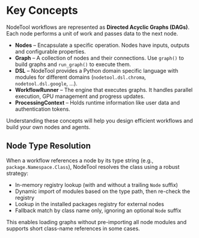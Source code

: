 # Key Concepts

NodeTool workflows are represented as **Directed Acyclic Graphs (DAGs)**. Each node performs a unit of work and passes data to the next node.

- **Nodes** – Encapsulate a specific operation. Nodes have inputs, outputs and configurable properties.
- **Graph** – A collection of nodes and their connections. Use `graph()` to build graphs and `run_graph()` to execute them.
- **DSL** – NodeTool provides a Python domain specific language with modules for different domains (`nodetool.dsl.chroma`, `nodetool.dsl.google`, ...).
- **WorkflowRunner** – The engine that executes graphs. It handles parallel execution, GPU management and progress updates.
- **ProcessingContext** – Holds runtime information like user data and authentication tokens.

Understanding these concepts will help you design efficient workflows and build your own nodes and agents.

## Node Type Resolution

When a workflow references a node by its type string (e.g., `package.Namespace.Class`),
NodeTool resolves the class using a robust strategy:

- In-memory registry lookup (with and without a trailing `Node` suffix)
- Dynamic import of modules based on the type path, then re-check the registry
- Lookup in the installed packages registry for external nodes
- Fallback match by class name only, ignoring an optional `Node` suffix

This enables loading graphs without pre-importing all node modules and supports
short class-name references in some cases.
